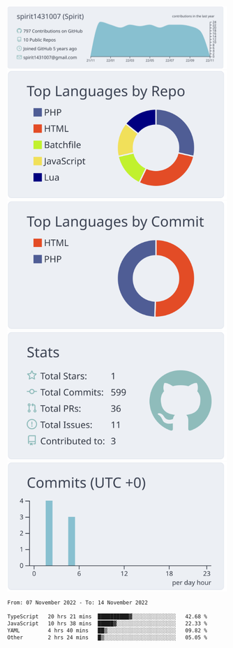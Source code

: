 [![](https://raw.githubusercontent.com/spirit1431007/spirit1431007/master/profile-summary-card-output/nord_bright/0-profile-details.svg)](https://git.io/spiritx)
[![](https://raw.githubusercontent.com/spirit1431007/spirit1431007/master/profile-summary-card-output/nord_bright/1-repos-per-language.svg)](https://git.io/spiritx) [![](https://raw.githubusercontent.com/spirit1431007/spirit1431007/master/profile-summary-card-output/nord_bright/2-most-commit-language.svg)](https://git.io/spiritx)
[![](https://raw.githubusercontent.com/spirit1431007/spirit1431007/master/profile-summary-card-output/nord_bright/3-stats.svg)](https://git.io/spiritx) [![](https://raw.githubusercontent.com/spirit1431007/spirit1431007/master/profile-summary-card-output/nord_bright/4-productive-time.svg)](https://git.io/spiritx)

<!--START_SECTION:waka-->

```text
From: 07 November 2022 - To: 14 November 2022

TypeScript   20 hrs 21 mins  ██████████▓░░░░░░░░░░░░░░   42.68 %
JavaScript   10 hrs 38 mins  █████▓░░░░░░░░░░░░░░░░░░░   22.33 %
YAML         4 hrs 40 mins   ██▒░░░░░░░░░░░░░░░░░░░░░░   09.82 %
Other        2 hrs 24 mins   █▒░░░░░░░░░░░░░░░░░░░░░░░   05.05 %
```

<!--END_SECTION:waka-->
